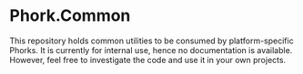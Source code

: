 # Phork.Common

This repository holds common utilities to be consumed by platform-specific Phorks. It is currently for internal use, hence no documentation is available. However, feel free to investigate the code and use it in your own projects.
